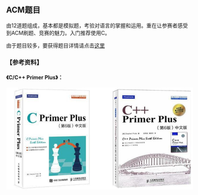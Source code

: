 ## ACM题目

由12道题组成，基本都是模拟题，考验对语言的掌握和运用。重在让参赛者感受到ACM刷题、竞赛的魅力。入门推荐使用C。

由于题目较多，要获得题目详情请点击<a href="https://vjudge.net/contest/324245?tdsourcetag=s_pctim_aiomsg" target="_blank">这里</a>

### 【参考资料】

#### 《C/C++ Primer Plus》：  
<p align="center">
 <img src="https://github.com/CXCYGZF-UESTC/SME_2018/raw/master/%E6%95%B0%E6%8D%AE%E7%A7%91%E5%AD%A6%20%C2%B7%20%E5%9F%BA%E7%A1%80%E9%A2%98/picture/%E5%9B%BE%E4%BA%8C.png">
</p>  


